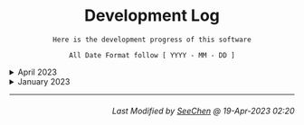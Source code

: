 <div align="center">

# Development Log

```
Here is the development progress of this software

All Date Format follow [ YYYY - MM - DD ]
```

</div>
<details>
   <summary> April 2023 </summary>
   
   **`2023 - 04 - 19`**
   ```
   1. Rewrite Publish Post, Modify Post Function.
   ```

   **`2023 - 04 - 18`**
   ```
   1. Rewrite Register, Login, Delete Function.
   ```
   
</details>

<details>
   <summary> January 2023 </summary>

**`2023 - 01 - 15`**
``` 
1. Complete Project Report.
```

**`2023 - 01 - 14`**
``` 
1. Fixed Bug.
```

**`2023 - 01 - 12`**
``` 
1. Try to connect client and server.
```

**`2023 - 01 - 8`**
``` 
1. Complete the basic functions of the server.
```

**`2023 - 01 - 6`**
``` 
1. Web client login and register pages development.
```
   
**`2023 - 01 - 4`**
``` 
1. Start Developer this Project.
```
</details>

---

<div align="right">

###### *Last Modified by [SeeChen](https://github.com/SeeChen/) @ 19-Apr-2023 02:20*
</div>